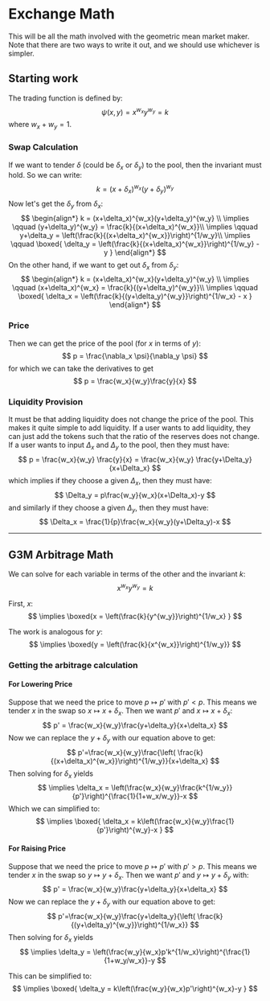 # Exchange Math

This will be all the math involved with the geometric mean market maker. 
Note that there are two ways to write it out, and we should use whichever is simpler.

## Starting work

The trading function is defined by:
$$
\psi(x,y) = x^{w_x} y^{w_y} = k
$$
where $w_x+w_y = 1$.

### Swap Calculation

If we want to tender $\delta$ (could be $\delta_x$ or $\delta_y$) to the pool, then the invariant must hold.
So we can write:
$$
k = (x+\delta_x)^{w_x}(y+\delta_y)^{w_y}
$$
Now let's get the $\delta_y$ from $\delta_x$:
$$
\begin{align*}
k = (x+\delta_x)^{w_x}(y+\delta_y)^{w_y} \\
\implies \qquad (y+\delta_y)^{w_y} = \frac{k}{(x+\delta_x)^{w_x}}\\
\implies \qquad y+\delta_y = \left(\frac{k}{(x+\delta_x)^{w_x}}\right)^{1/w_y}\\
\implies \qquad \boxed{ \delta_y = \left(\frac{k}{(x+\delta_x)^{w_x}}\right)^{1/w_y} - y }
\end{align*}
$$
On the other hand, if we want to get out $\delta_x$ from $\delta_y$:
$$
\begin{align*}
k = (x+\delta_x)^{w_x}(y+\delta_y)^{w_y} \\
\implies \qquad (x+\delta_x)^{w_x} = \frac{k}{(y+\delta_y)^{w_y}}\\
\implies \qquad \boxed{ \delta_x = \left(\frac{k}{(y+\delta_y)^{w_y}}\right)^{1/w_x} - x }
\end{align*}
$$

### Price
Then we can get the price of the pool (for $x$ in terms of $y$):
$$
p = \frac{\nabla_x \psi}{\nabla_y \psi}
$$
for which we can take the derivatives to get
$$
p = \frac{w_x}{w_y}\frac{y}{x}
$$

### Liquidity Provision
It must be that adding liquidity does not change the price of the pool. 
This makes it quite simple to add liquidity. 
If a user wants to add liquidity, they can just add the tokens such that the ratio of the reserves does not change.
If a user wants to input $\Delta_x$ and $\Delta_y$ to the pool, then they must have:
$$
p = \frac{w_x}{w_y} \frac{y}{x}  = \frac{w_x}{w_y} \frac{y+\Delta_y}{x+\Delta_x}
$$
which implies if they choose a given $\Delta_x$, then they must have:
$$
\Delta_y = p\frac{w_y}{w_x}(x+\Delta_x)-y
$$
and similarly if they choose a given $\Delta_y$, then they must have:
$$
\Delta_x = \frac{1}{p}\frac{w_x}{w_y}(y+\Delta_y)-x
$$



---

## G3M Arbitrage Math


We can solve for each variable in terms of the other and the invariant $k$:
$$
x^{w_x}y^{w_y} = k
$$

First, $x$:
$$
\implies \boxed{x = \left(\frac{k}{y^{w_y}}\right)^{1/w_x} }
$$

The work is analogous for $y$:
$$
\implies \boxed{y = \left(\frac{k}{x^{w_x}}\right)^{1/w_y}}
$$

### Getting the arbitrage calculation

#### For Lowering Price
Suppose that we need the price to move $p\mapsto p'$ with $p'<p$. 
This means we tender $x$ in the swap so $x\mapsto x+\delta_x$. 
Then we want $p'$ and $x\mapsto x+\delta_x$:
$$
p' = \frac{w_x}{w_y}\frac{y+\delta_y}{x+\delta_x}
$$
Now we can replace the $y+\delta_y$ with our equation above to get:
$$
p'=\frac{w_x}{w_y}\frac{\left( \frac{k}{(x+\delta_x)^{w_x}}\right)^{1/w_y}}{x+\delta_x}
$$
Then solving for $\delta_x$ yields
$$
\implies  \delta_x = \left(\frac{w_x}{w_y}\frac{k^{1/w_y}}{p'}\right)^{\frac{1}{1+w_x/w_y}}-x 
$$
Which we can simplified to:
$$
\implies \boxed{ \delta_x = k\left(\frac{w_x}{w_y}\frac{1}{p'}\right)^{w_y}-x }
$$

#### For Raising Price
Suppose that we need the price to move $p\mapsto p'$ with $p'>p$. 
This means we tender $x$ in the swap so $y\mapsto y+\delta_x$. 
Then we want $p'$ and $y\mapsto y+\delta_y$ with:
$$
p' = \frac{w_x}{w_y}\frac{y+\delta_y}{x+\delta_x}
$$
Now we can replace the $y+\delta_y$ with our equation above to get:
$$
p'=\frac{w_x}{w_y}\frac{y+\delta_y}{\left( \frac{k}{(y+\delta_y)^{w_y}}\right)^{1/w_x}}
$$
Then solving for $\delta_x$ yields
$$
\implies  \delta_y = \left(\frac{w_y}{w_x}p'k^{1/w_x}\right)^{\frac{1}{1+w_y/w_x}}-y 
$$

This can be simplified to:
$$
\implies \boxed{ \delta_y = k\left(\frac{w_y}{w_x}p'\right)^{w_x}-y }
$$